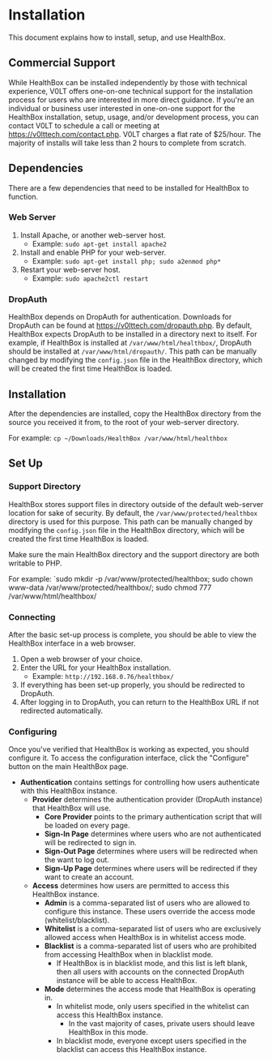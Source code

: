 # Installation

This document explains how to install, setup, and use HealthBox.


## Commercial Support

While HealthBox can be installed independently by those with technical experience, V0LT offers one-on-one technical support for the installation process for users who are interested in more direct guidance. If you're an individual or business user interested in one-on-one support for the HealthBox installation, setup, usage, and/or development process, you can contact V0LT to schedule a call or meeting at <https://v0lttech.com/contact.php>. V0LT charges a flat rate of $25/hour. The majority of installs will take less than 2 hours to complete from scratch.


## Dependencies

There are a few dependencies that need to be installed for HealthBox to function.

### Web Server

1. Install Apache, or another web-server host.
    - Example: `sudo apt-get install apache2`
2. Install and enable PHP for your web-server.
    - Example: `sudo apt-get install php; sudo a2enmod php*`
3. Restart your web-server host.
    - Example: `sudo apache2ctl restart`

### DropAuth

HealthBox depends on DropAuth for authentication. Downloads for DropAuth can be found at <https://v0lttech.com/dropauth.php>. By default, HealthBox expects DropAuth to be installed in a directory next to itself. For example, if HealthBox is installed at `/var/www/html/healthbox/`, DropAuth should be installed at `/var/www/html/dropauth/`. This path can be manually changed by modifying the `config.json` file in the HealthBox directory, which will be created the first time HealthBox is loaded.


## Installation

After the dependencies are installed, copy the HealthBox directory from the source you received it from, to the root of your web-server directory.

For example: `cp ~/Downloads/HealthBox /var/www/html/healthbox`


## Set Up

### Support Directory

HealthBox stores support files in directory outside of the default web-server location for sake of security. By default, the `/var/www/protected/healthbox` directory is used for this purpose. This path can be manually changed by modifying the `config.json` file in the HealthBox directory, which will be created the first time HealthBox is loaded.

Make sure the main HealthBox directory and the support directory are both writable to PHP.

For example: `sudo mkdir -p /var/www/protected/healthbox; sudo chown www-data /var/www/protected/healthbox/; sudo chmod 777 /var/www/html/healthbox/


### Connecting

After the basic set-up process is complete, you should be able to view the HealthBox interface in a web browser.

1. Open a web browser of your choice.
2. Enter the URL for your HealthBox installation.
    - Example: `http://192.168.0.76/healthbox/`
3. If everything has been set-up properly, you should be redirected to DropAuth.
4. After logging in to DropAuth, you can return to the HealthBox URL if not redirected automatically.


### Configuring

Once you've verified that HealthBox is working as expected, you should configure it. To access the configuration interface, click the "Configure" button on the main HealthBox page.

- **Authentication** contains settings for controlling how users authenticate with this HealthBox instance.
    - **Provider** determines the authentication provider (DropAuth instance) that HealthBox will use.
        - **Core Provider** points to the primary authentication script that will be loaded on every page.
        - **Sign-In Page** determines where users who are not authenticated will be redirected to sign in.
        - **Sign-Out Page** determines where users will be redirected when the want to log out.
        - **Sign-Up Page** determines where users will be redirected if they want to create an account.
    - **Access** determines how users are permitted to access this HealthBox instance.
        - **Admin** is a comma-separated list of users who are allowed to configure this instance. These users override the access mode (whitelist/blacklist).
        - **Whitelist** is a comma-separated list of users who are exclusively allowed access when HealthBox is in whitelist access mode.
        - **Blacklist** is a comma-separated list of users who are prohibited from accessing HealthBox when in blacklist mode.
            - If HealthBox is in blacklist mode, and this list is left blank, then all users with accounts on the connected DropAuth instance will be able to access HealthBox.
        - **Mode** determines the access mode that HealthBox is operating in.
            - In whitelist mode, only users specified in the whitelist can access this HealthBox instance.
                - In the vast majority of cases, private users should leave HealthBox in this mode.
            - In blacklist mode, everyone except users specified in the blacklist can access this HealthBox instance.
